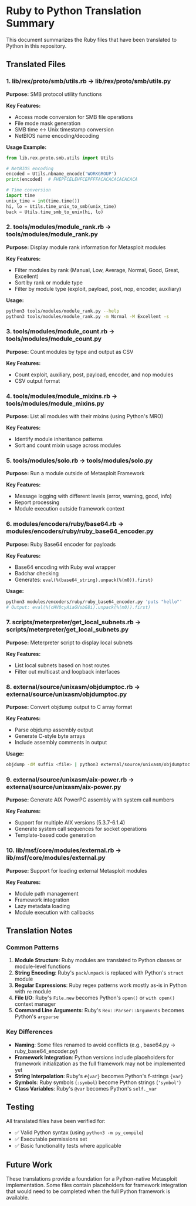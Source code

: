 # Ruby to Python Translation Summary

This document summarizes the Ruby files that have been translated to Python in this repository.

## Translated Files

### 1. lib/rex/proto/smb/utils.rb → lib/rex/proto/smb/utils.py
**Purpose:** SMB protocol utility functions

**Key Features:**
- Access mode conversion for SMB file operations
- File mode mask generation
- SMB time ↔ Unix timestamp conversion
- NetBIOS name encoding/decoding

**Usage Example:**
```python
from lib.rex.proto.smb.utils import Utils

# NetBIOS encoding
encoded = Utils.nbname_encode('WORKGROUP')
print(encoded)  # FHEPFCELEHFCEPFFFACACACACACACACA

# Time conversion
import time
unix_time = int(time.time())
hi, lo = Utils.time_unix_to_smb(unix_time)
back = Utils.time_smb_to_unix(hi, lo)
```

### 2. tools/modules/module_rank.rb → tools/modules/module_rank.py
**Purpose:** Display module rank information for Metasploit modules

**Key Features:**
- Filter modules by rank (Manual, Low, Average, Normal, Good, Great, Excellent)
- Sort by rank or module type
- Filter by module type (exploit, payload, post, nop, encoder, auxiliary)

**Usage:**
```bash
python3 tools/modules/module_rank.py --help
python3 tools/modules/module_rank.py -m Normal -M Excellent -s
```

### 3. tools/modules/module_count.rb → tools/modules/module_count.py
**Purpose:** Count modules by type and output as CSV

**Key Features:**
- Count exploit, auxiliary, post, payload, encoder, and nop modules
- CSV output format

### 4. tools/modules/module_mixins.rb → tools/modules/module_mixins.py
**Purpose:** List all modules with their mixins (using Python's MRO)

**Key Features:**
- Identify module inheritance patterns
- Sort and count mixin usage across modules

### 5. tools/modules/solo.rb → tools/modules/solo.py
**Purpose:** Run a module outside of Metasploit Framework

**Key Features:**
- Message logging with different levels (error, warning, good, info)
- Report processing
- Module execution outside framework context

### 6. modules/encoders/ruby/base64.rb → modules/encoders/ruby/ruby_base64_encoder.py
**Purpose:** Ruby Base64 encoder for payloads

**Key Features:**
- Base64 encoding with Ruby eval wrapper
- Badchar checking
- Generates: `eval(%(base64_string).unpack(%(m0)).first)`

**Usage:**
```bash
python3 modules/encoders/ruby/ruby_base64_encoder.py 'puts "hello"'
# Output: eval(%(cHV0cyAiaGVsbG8i).unpack(%(m0)).first)
```

### 7. scripts/meterpreter/get_local_subnets.rb → scripts/meterpreter/get_local_subnets.py
**Purpose:** Meterpreter script to display local subnets

**Key Features:**
- List local subnets based on host routes
- Filter out multicast and loopback interfaces

### 8. external/source/unixasm/objdumptoc.rb → external/source/unixasm/objdumptoc.py
**Purpose:** Convert objdump output to C array format

**Key Features:**
- Parse objdump assembly output
- Generate C-style byte arrays
- Include assembly comments in output

**Usage:**
```bash
objdump -dM suffix <file> | python3 external/source/unixasm/objdumptoc.py
```

### 9. external/source/unixasm/aix-power.rb → external/source/unixasm/aix-power.py
**Purpose:** Generate AIX PowerPC assembly with system call numbers

**Key Features:**
- Support for multiple AIX versions (5.3.7-6.1.4)
- Generate system call sequences for socket operations
- Template-based code generation

### 10. lib/msf/core/modules/external.rb → lib/msf/core/modules/external.py
**Purpose:** Support for loading external Metasploit modules

**Key Features:**
- Module path management
- Framework integration
- Lazy metadata loading
- Module execution with callbacks

## Translation Notes

### Common Patterns

1. **Module Structure**: Ruby modules are translated to Python classes or module-level functions
2. **String Encoding**: Ruby's `pack`/`unpack` is replaced with Python's `struct` module
3. **Regular Expressions**: Ruby regex patterns work mostly as-is in Python with `re` module
4. **File I/O**: Ruby's `File.new` becomes Python's `open()` or `with open()` context manager
5. **Command Line Arguments**: Ruby's `Rex::Parser::Arguments` becomes Python's `argparse`

### Key Differences

- **Naming**: Some files renamed to avoid conflicts (e.g., base64.py → ruby_base64_encoder.py)
- **Framework Integration**: Python versions include placeholders for framework initialization as the full framework may not be implemented yet
- **String Interpolation**: Ruby's `#{var}` becomes Python's f-strings `{var}`
- **Symbols**: Ruby symbols (`:symbol`) become Python strings (`'symbol'`)
- **Class Variables**: Ruby's `@var` becomes Python's `self._var`

## Testing

All translated files have been verified for:
- ✅ Valid Python syntax (using `python3 -m py_compile`)
- ✅ Executable permissions set
- ✅ Basic functionality tests where applicable

## Future Work

These translations provide a foundation for a Python-native Metasploit implementation. Some files contain placeholders for framework integration that would need to be completed when the full Python framework is available.
